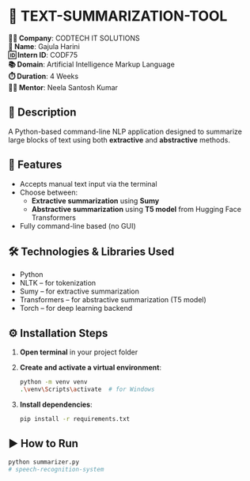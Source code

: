 # 📝 TEXT-SUMMARIZATION-TOOL

**👨‍💼 Company**: CODTECH IT SOLUTIONS  
**👤 Name**: Gajula Harini  
**🆔 Intern ID**: CODF75  
**📚 Domain**: Artificial Intelligence Markup Language  
**⏱️ Duration**: 4 Weeks  
**👨‍🏫 Mentor**: Neela Santosh Kumar  

## 📝 Description

A Python-based command-line NLP application designed to summarize large blocks of text using both **extractive** and **abstractive** methods.

## 🚀 Features

- Accepts manual text input via the terminal
- Choose between:
  - **Extractive summarization** using **Sumy**
  - **Abstractive summarization** using **T5 model** from Hugging Face Transformers
- Fully command-line based (no GUI)

## 🛠️ Technologies & Libraries Used

- Python
- NLTK – for tokenization
- Sumy – for extractive summarization
- Transformers – for abstractive summarization (T5 model)
- Torch – for deep learning backend

## ⚙️ Installation Steps

1. **Open terminal** in your project folder  
2. **Create and activate a virtual environment**:

    ```bash
    python -m venv venv
    .\venv\Scripts\activate  # for Windows
    ```

3. **Install dependencies**:

    ```bash
    pip install -r requirements.txt
    ```

## ▶️ How to Run

```bash
python summarizer.py
# speech-recognition-system

